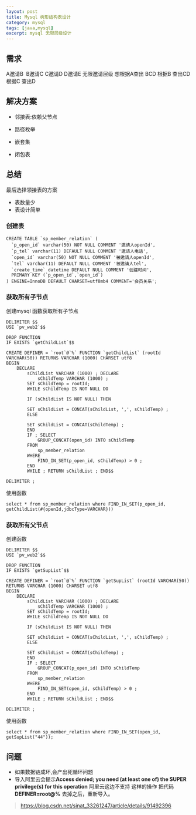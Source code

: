 ```yaml
---
layout: post
title: Mysql 树形结构表设计
category: mysql
tags: [java,mysql]
excerpt: mysql 无限层级设计
---
```


## 需求
A邀请B  B邀请C C邀请D D邀请E 无限邀请层级
想根据A查出 BCD
根据B 查出CD
根据C 查出D 

## 解决方案

- 邻接表:依赖父节点

- 路径枚举

- 嵌套集

- 闭包表

## 总结

最后选择领接表的方案 
- 表数量少
- 表设计简单

### 创建表
```
CREATE TABLE `sp_member_relation` (
  `p_open_id` varchar(50) NOT NULL COMMENT '邀请人openId',
  `p_tel` varchar(11) DEFAULT NULL COMMENT '邀请人电话',
  `open_id` varchar(50) NOT NULL COMMENT '被邀请人openId',
  `tel` varchar(11) DEFAULT NULL COMMENT '被邀请人tel',
  `create_time` datetime DEFAULT NULL COMMENT '创建时间',
  PRIMARY KEY (`p_open_id`,`open_id`)
) ENGINE=InnoDB DEFAULT CHARSET=utf8mb4 COMMENT='会员关系';
```
### 获取所有子节点

创建mysql 函数获取所有子节点
```
DELIMITER $$
USE `pv_web2`$$

DROP FUNCTION
IF EXISTS `getChildList`$$

CREATE DEFINER = `root`@`%` FUNCTION `getChildList` (rootId VARCHAR(50)) RETURNS VARCHAR (1000) CHARSET utf8
BEGIN
	DECLARE
		sChildList VARCHAR (1000) ; DECLARE
			sChildTemp VARCHAR (1000) ;
		SET sChildTemp = rootId;
		WHILE sChildTemp IS NOT NULL DO

		IF (sChildList IS NOT NULL) THEN

		SET sChildList = CONCAT(sChildList, ',', sChildTemp) ;
		ELSE

		SET sChildList = CONCAT(sChildTemp) ;
		END
		IF ; SELECT
			GROUP_CONCAT(open_id) INTO sChildTemp
		FROM
			sp_member_relation
		WHERE
			FIND_IN_SET(p_open_id, sChildTemp) > 0 ;
		END
		WHILE ; RETURN sChildList ; END$$

DELIMITER ;
```

使用函数
```
select * from sp_member_relation where FIND_IN_SET(p_open_id, getChildList(#{openId,jdbcType=VARCHAR}))
```

### 获取所有父节点

创建函数   
```
DELIMITER $$
USE `pv_web2`$$

DROP FUNCTION
IF EXISTS `getSupList`$$

CREATE DEFINER = `root`@`%` FUNCTION `getSupList` (rootId VARCHAR(50)) RETURNS VARCHAR (1000) CHARSET utf8
BEGIN
	DECLARE
		sChildList VARCHAR (1000) ; DECLARE
			sChildTemp VARCHAR (1000) ;
		SET sChildTemp = rootId;
		WHILE sChildTemp IS NOT NULL DO

		IF (sChildList IS NOT NULL) THEN

		SET sChildList = CONCAT(sChildList, ',', sChildTemp) ;
		ELSE

		SET sChildList = CONCAT(sChildTemp) ;
		END
		IF ; SELECT
			GROUP_CONCAT(p_open_id) INTO sChildTemp
		FROM
			sp_member_relation
		WHERE
			FIND_IN_SET(open_id, sChildTemp) > 0 ;
		END
		WHILE ; RETURN sChildList ; END$$

DELIMITER ;
```

使用函数
```
select * from sp_member_relation where FIND_IN_SET(open_id, getSupList("44"));
```

## 问题
- 如果数据链成环,会产出死循环问题
- 导入阿里云会提示**Access denied; you need (at least one of) the SUPER privilege(s) for this operation** 阿里云这边不支持 这样的操作 把代码**DEFINER=root@%** 去掉之后，重新导入。

> https://blog.csdn.net/sinat_33261247/article/details/91492396

